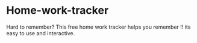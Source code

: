 # Home-work-tracker
Hard to remember? This free home work tracker helps you remember !! its easy to use and interactive.
